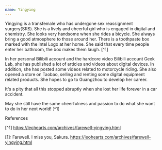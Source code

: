 ```yaml
---
name: Yingying
---
```

Yingying is a transfemale who has undergone sex reassignment surgery(SRS). She is a lively and cheerful girl who is engaged in digital and chemistry. She looks very handsome when she rides a bicycle. She always bring a good atmosphere to those around her. There is a toothpaste box marked with the Intel Logo at her home. She said that every time people enter her bathroom, the box makes them laugh. [^1]

In her personal Bilibili account and the hardcore video Bilibili account Geek Lab, she has published a lot of articles and videos about digital devices. In addition, she has posted some videos related to motorcycle riding. She also opened a store on Taobao, selling and renting some digital equipment related products. She hopes to go to Guangzhou to develop her career.

It's a pity that all this stopped abruptly when she lost her life forever in a car accident.

May she still have the same cheerfulness and passion to do what she want to do in her next world! [^1]

References

[^1] https://leohearts.com/archives/farewell-yingying.html

[1]: Farewell. I miss you, Sakura. https://leohearts.com/archives/farewell-yingying.html

